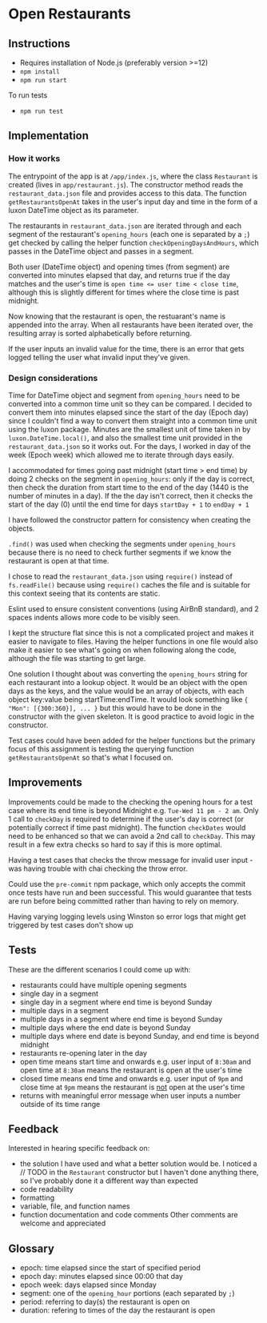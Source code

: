 # Open Restaurants

## Instructions

- Requires installation of Node.js (preferably version >=12)
- `npm install`
- `npm run start`

To run tests
- `npm run test`

## Implementation

### How it works

The entrypoint of the app is at `/app/index.js`, where the class `Restaurant` is created (lives in `app/restaurant.js`). The constructor method reads the `restaurant_data.json` file and provides access to this data. The function `getRestaurantsOpenAt` takes in the user's input day and time in the form of a luxon DateTime object as its parameter.

The restaurants in `restaurant_data.json` are iterated through and each segment of the restaurant's `opening_hours` (each one is separated by a `;`) get checked by calling the helper function `checkOpeningDaysAndHours`, which passes in the DateTime object and passes in a segment.

Both user (DateTime object) and opening times (from segment) are converted into minutes elapsed that day, and returns true if the day matches and the user's time is `open time <= user time < close time`, although this is slightly different for times where the close time is past midnight.

Now knowing that the restaurant is open, the restuarant's name is appended into the array. When all restaurants have been iterated over, the resulting array is sorted alphabetically before returning.

If the user inputs an invalid value for the time, there is an error that gets logged telling the user what invalid input they've given.

### Design considerations

Time for DateTime object and segment from `opening_hours` need to be converted into a common time unit so they can be compared. I decided to convert them into minutes elapsed since the start of the day (Epoch day) since I couldn't find a way to convert them straight into a common time unit using the luxon package. Minutes are the smallest unit of time taken in by `luxon.DateTime.local()`, and also the smallest time unit provided in the `restaurant_data.json` so it works out. For the days, I worked in day of the week (Epoch week) which allowed me to iterate through days easily.

I accommodated for times going past midnight (start time > end time) by doing 2 checks on the segment in `opening_hours`: only if the day is correct, then check the duration from start time to the end of the day (1440 is the number of minutes in a day). If the the day isn't correct, then it checks the start of the day (0) until the end time for days `startDay + 1` to `endDay + 1` 

I have followed the constructor pattern for consistency when creating the objects.

`.find()` was used when checking the segments under `opening_hours` because there is no need to check further segments if we know the restaurant is open at that time.

I chose to read the `restaurant_data.json` using `require()` instead of `fs.readFile()` because using `require()` caches the file and is suitable for this context seeing that its contents are static.

Eslint used to ensure consistent conventions (using AirBnB standard), and 2 spaces indents allows more code to be visibly seen.

I kept the structure flat since this is not a complicated project and makes it easier to navigate to files. Having the helper functions in one file would also make it easier to see what's going on when following along the code, although the file was starting to get large.

One solution I thought about was converting the `opening_hours` string for each restaurant into a lookup object. It would be an object with the open days as the keys, and the value would be an array of objects, with each object key:value being startTime:endTime. It would look something like `{ "Mon": [{300:360}], ... }` but this would have to be done in the constructor with the given skeleton. It is good practice to avoid logic in the constructor.

Test cases could have been added for the helper functions but the primary focus of this assignment is testing the querying function `getRestaurantsOpenAt` so that's what I focused on.

## Improvements

Improvements could be made to the checking the opening hours for a test case where its end time is beyond Midnight e.g. `Tue-Wed 11 pm - 2 am`. Only 1 call to `checkDay` is required to determine if the user's day is correct (or potentially correct if time past midnight). The function `checkDates` would need to be enhanced so that we can avoid a 2nd call to `checkDay`. This may result in a few extra checks so hard to say if this is more optimal.

Having a test cases that checks the throw message for invalid user input - was having trouble with chai checking the throw error.

Could use the `pre-commit` npm package, which only accepts the commit once tests have run and been successful. This would guarantee that tests are run before being committed rather than having to rely on memory.

Having varying logging levels using Winston so error logs that might get triggered by test cases don't show up

## Tests

These are the different scenarios I could come up with:
- restaurants could have multiple opening segments
- single day in a segment
- single day in a segment where end time is beyond Sunday
- multiple days in a segment
- multiple days in a segment where end time is beyond Sunday
- multiple days where the end date is beyond Sunday
- multiple days where end date is beyond Sunday, and end time is beyond midnight
- restaurants re-opening later in the day
- open time means start time and onwards e.g. user input of `8:30am` and open time at `8:30am` means the restaurant is open at the user's time
- closed time means end time and onwards e.g. user input of `9pm` and close time at `9pm` means the restaurant is <u>not</u> open at the user's time
- returns with meaningful error message when user inputs a number outside of its time range

## Feedback

Interested in hearing specific feedback on:
- the solution I have used and what a better solution would be. I noticed a // TODO in the `Restaurant` constructor but I haven't done anything there, so I've probably done it a different way than expected
- code readability
- formatting
- variable, file, and function names
- function documentation and code comments
Other comments are welcome and appreciated

## Glossary
- epoch: time elapsed since the start of specified period
- epoch day: minutes elapsed since 00:00 that day
- epoch week: days elapsed since Monday
- segment: one of the `opening_hour` portions (each separated by `;`)
- period: referring to day(s) the restaurant is open on
- duration: refering to times of the day the restaurant is open
